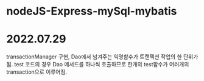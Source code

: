 # nodeJS-Express-mySql-mybatis
# 2022.07.29
transactionManager 구현,
Dao에서 넘겨주는 익명함수가 트랜젝션 작업의 한 단위가 됨. 
test 코드의 경우 Dao 메서드를 하나씩 호출하므로 한개의 test함수가 어러개의 transaction으로 이루어짐.
